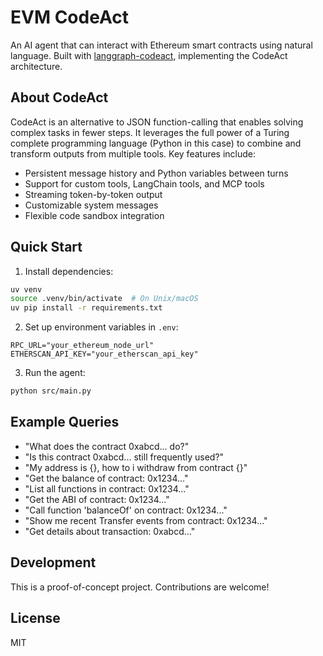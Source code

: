 # EVM CodeAct

An AI agent that can interact with Ethereum smart contracts using natural language. Built with [langgraph-codeact](https://github.com/langchain-ai/langgraph-codeact), implementing the CodeAct architecture.

## About CodeAct

CodeAct is an alternative to JSON function-calling that enables solving complex tasks in fewer steps. It leverages the full power of a Turing complete programming language (Python in this case) to combine and transform outputs from multiple tools. Key features include:

- Persistent message history and Python variables between turns
- Support for custom tools, LangChain tools, and MCP tools
- Streaming token-by-token output
- Customizable system messages
- Flexible code sandbox integration

## Quick Start

1. Install dependencies:
```bash
uv venv
source .venv/bin/activate  # On Unix/macOS
uv pip install -r requirements.txt
```

2. Set up environment variables in `.env`:
```
RPC_URL="your_ethereum_node_url"
ETHERSCAN_API_KEY="your_etherscan_api_key"
```

3. Run the agent:
```bash
python src/main.py
```

## Example Queries

- "What does the contract 0xabcd... do?"
- "Is this contract 0xabcd... still frequently used?"
- "My address is {}, how to i withdraw from contract {}"
- "Get the balance of contract: 0x1234..."
- "List all functions in contract: 0x1234..."
- "Get the ABI of contract: 0x1234..."
- "Call function 'balanceOf' on contract: 0x1234..."
- "Show me recent Transfer events from contract: 0x1234..."
- "Get details about transaction: 0xabcd..."

## Development

This is a proof-of-concept project. Contributions are welcome!

## License

MIT 